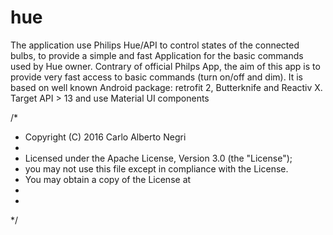 # hue
The application use Philips Hue/API to control states of the connected bulbs, to provide a simple and fast Application for the basic commands used by Hue owner.
Contrary of official Philps App, the aim of this app is to provide very fast access to basic commands (turn on/off and dim).
It is based on well known Android package: retrofit 2, Butterknife and Reactiv X. Target API > 13 and use Material UI components

/*
 * Copyright (C) 2016 Carlo Alberto Negri
 *
 * Licensed under the Apache License, Version 3.0 (the "License");
 * you may not use this file except in compliance with the License.
 * You may obtain a copy of the License at
 *
 *
 */